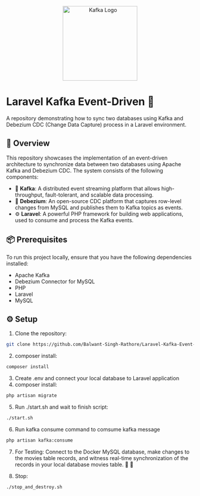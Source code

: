 <p align="center">
    <img src="https://blog.min.io/content/images/2021/09/1_kqpVTzo8b0e2oKdOjWQxZA.png" alt="Kafka Logo" width="200">
</p>

# Laravel Kafka Event-Driven 🚀

A repository demonstrating how to sync two databases using Kafka and Debezium CDC (Change Data Capture) process in a Laravel environment.

## 🌟 Overview

This repository showcases the implementation of an event-driven architecture to synchronize data between two databases using Apache Kafka and Debezium CDC. The system consists of the following components:

- 🚀 **Kafka**: A distributed event streaming platform that allows high-throughput, fault-tolerant, and scalable data processing.
- 🔀 **Debezium**: An open-source CDC platform that captures row-level changes from MySQL and publishes them to Kafka topics as events.
- ⚙️ **Laravel**: A powerful PHP framework for building web applications, used to consume and process the Kafka events.

## 📦 Prerequisites

To run this project locally, ensure that you have the following dependencies installed:

- Apache Kafka
- Debezium Connector for MySQL
- PHP
- Laravel
- MySQL

## ⚙️ Setup

1. Clone the repository:

```bash
git clone https://github.com/Balwant-Singh-Rathore/Laravel-Kafka-Event-Driven
```

2. composer install:

```bash
composer install
```

3. Create .env and connect your local database to Laravel application
4. composer install:

```bash
php artisan migrate
```

5. Run ./start.sh and wait to finish script:

```bash
./start.sh
```

6. Run kafka consume command to comsume kafka message

```bash
php artisan kafka:consume
```

7. For Testing:
   Connect to the Docker MySQL database, make changes to the movies table records, and witness real-time synchronization
   of the records in your local database movies table. 🎉 🎉

9. Stop:
```bash
./stop_and_destroy.sh
```

